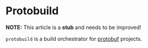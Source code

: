 # Protobuild

**NOTE:** This article is a **stub** and needs to be improved!

`protobuild` is a build orchestrator for [protobuf] projects.

[protobuf]: https://protobuf.dev
